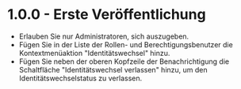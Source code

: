 # 1.0.0 - Erste Veröffentlichung

- Erlauben Sie nur Administratoren, sich auszugeben.
- Fügen Sie in der Liste der Rollen- und Berechtigungsbenutzer die Kontextmenüaktion "Identitätswechsel" hinzu.
- Fügen Sie neben der oberen Kopfzeile der Benachrichtigung die Schaltfläche "Identitätswechsel verlassen" hinzu, um den Identitätswechselstatus zu verlassen.
